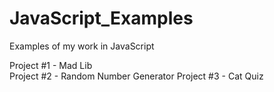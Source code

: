 # JavaScript_Examples
Examples of my work in JavaScript

Project #1 - Mad Lib  
Project #2 - Random Number Generator
Project #3 - Cat Quiz 
